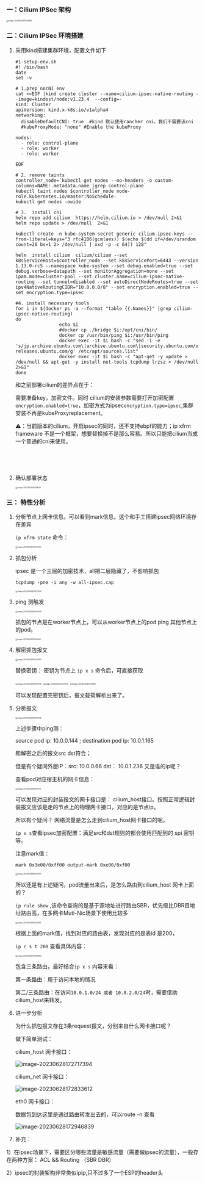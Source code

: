 ### 一：Cilium IPSec 架构

<img src="./assets/image-20230628171036406.png" alt="image-20230628171036406" style="zoom:33%;" /> 

### 二：Cilium IPSec 环境搭建

1. 采用kind搭建集群环境，配置文件如下

   ```shell
   #1-setup-env.sh
   #! /bin/bash
   date
   set -v
   
   # 1.prep nocNI env
   cat <<EOF |kind create cluster --name=cilium-ipsec-native-routing --image=kindest/node:v1.23.4  --config=-
   kind: Cluster
   apiVersion: kind.x-k8s.io/v1alpha4
   networking:
     disableDefaultCNI: true  #kind 默认使用rancher cni，我们不需要该cni
     #kubeProxyMode: "none" #Enable the kubeProxy
     
   nodes:
     - role: control-plane
     - role: worker
     - role: worker
     
   EOF
   
   # 2. remove taints
   controller_node=`kubectl get nodes --no-headers -o custom-columns=NAME:.metadata.name |grep control-plane`
   kubectl taint nodes $controller_node node-role.kubernetes.io/master:NoSchedule-
   kubectl get nodes -owide
   
   # 3.  install cni
   helm repo add cilium  https://helm.cilium.io > /dev/null 2>&1
   helm repo update > /dev/null  2>&1
   
   kubectl create -n kube-system secret generic cilium-ipsec-keys --from-literal=keys="3 rfc4106(gcm(aes)) $(echo $(dd if=/dev/urandom count=20 bs=1 2> /dev/null | xxd -p -c 64)) 128"
   
   helm  install cilium  cilium/cilium --set k8sServiceHost=$controller_node --set k8sServicePort=6443 --version 1.13.0-rc5 --namespace kube-system --set debug.enabled=true --set debug.verbose=datapath --set monitorAggregation=none --set ipam.mode=cluster-pool --set cluster.name=cilium-ipsec-native-routing --set tunnel=disabled --set autoDirectNodeRoutes=true --set ipv4NativeRoutingCIDR="10.0.0.0/8" --set encryption.enabled=true --set encryption.type=ipsec
   
   #4. install necessary tools
   for i in $(docker ps -a --format "table {{.Names}}" |grep cilium-ipsec-native-routing)
   do
                   echo $i
                   #docker cp ./bridge $i:/opt/cni/bin/
                   docker cp /usr/bin/ping $i:/usr/bin/ping
                   docker exec -it $i bash -c "sed -i -e  's/jp.archive.ubuntu.com\|archive.ubuntu.com\|security.ubuntu.com/old-releases.ubuntu.com/g' /etc/apt/sources.list"
                   docker exec -it $i bash -c "apt-get -y update > /dev/null && apt-get -y install net-tools tcpdump lrzsz > /dev/null 2>&1"
   done
   ```
   
   和之前部署cilium的差异点在于：
   
   需要准备key，加密文件。同时 cilium的安装参数需要打开加密配置`encryption.enabled=true`，加密方式为ipsec`encryption.type=ipsec`,集群安装不再是kubeProxyreplacement。
   
   
   
   ⚠️：当前版本的cilium，开启ipsec的同时，还不支持ebpf的能力；ip xfrm frameware 不是一个框架，想要替换掉不是那么容易。所以只能把cilium当成一个普通的cni来使用。

​	

​	

2. 确认部署状态

   <img src="./assets/image-20230628142619597.png" alt="image-20230628142619597" style="zoom:33%;" /> 



### 三： 特性分析

1. 分析节点上网卡信息。可以看到mark信息。这个和手工搭建ipsec网络环境存在差异

   `ip xfrm state` 命令：

   <img src="./assets/image-20230628145647357.png" alt="image-20230628145647357" style="zoom:33%;" /> 

2. 抓包分析

   ipsec 是一个三层的加密技术，all把二层隐藏了，不影响抓包

   `tcpdump -pne -i any -w all-ipsec.cap`

   <img src="./assets/image-20230628150537634.png" alt="image-20230628150537634" style="zoom:33%;" />  

3. ping 测触发

   <img src="./assets/image-20230628152344325.png" alt="image-20230628152344325" style="zoom:33%;" /> 

   抓包的节点是在worker节点上，可以从worker节点上的pod ping 其他节点上的pod。 

   <img src="./assets/image-20230628152822641.png" alt="image-20230628152822641" style="zoom:33%;" /> 

4. 解密抓包报文

   <img src="./assets/image-20230628153634763.png" alt="image-20230628153634763" style="zoom:33%;" /> 

   替换密钥： 密钥为节点上 `ip x s` 命令后，可直接获取

   <img src="./assets/image-20230628154403758.png" alt="image-20230628154403758" style="zoom:33%;" /> 

   

   <img src="./assets/image-20230628160429413.png" alt="image-20230628160429413" style="zoom:33%;" />  

   <img src="./assets/image-20230628160843995.png" alt="image-20230628160843995" style="zoom:33%;" /> 

   可以发现配置完密钥后，报文载荷解析出来了。

   

5. 分析报文

   <img src="./assets/image-20230628163554970.png" alt="image-20230628163554970" style="zoom:33%;" /> 

   上述步骤中ping测： 

   source pod ip: 10.0.0.144 ; destination pod ip: 10.0.1.165

   和解密之后的报文src dst符合；

   但是有个疑问外层IP：src: 10.0.0.66  dst： 10.0.1.236    又是谁的ip呢？

   查看pod对应宿主机的网卡信息：

   <img src="./assets/image-20230628163441075.png" alt="image-20230628163441075" style="zoom:33%;" /> 

   可以发现对应的封装报文的网卡接口是： cilium_host接口。按照正常逻辑封装报文应该是走的节点上的物理网卡接口，对应的是节点ip。

   所以有个疑问？ 网络流量是怎么走到cilium_host网卡接口的呢。

   `ip x s`查看ipsec加密配置：满足src和dst规则的都会使用匹配到的 spi 密钥等。

   注意mark值： 

   `mark 0x3e00/0xff00 output-mark 0xe00/0xf00`

   <img src="./assets/image-20230628164342501.png" alt="image-20230628164342501" style="zoom:33%;" /> 

   所以还是有上述疑问，pod流量出来后，是怎么路由到cilium_host 网卡上面的？

   `ip rule show` ,该命令查询的是基于源地址进行路由SBR，优先级比DBR目地址路由高，在多网卡Muti-Nic场景下使用比较多

   <img src="./assets/image-20230628165050195.png" alt="image-20230628165050195" style="zoom:33%;" /> 

   根据上面的mark值，找到对应的路由表，发现对应的是表id 是200，

   `ip r s t 200` 查看具体内容：

   <img src="./assets/image-20230628170038693.png" alt="image-20230628170038693" style="zoom:33%;" /> 

   包含三条路由，最好结合`ip x s` 内容来看：

   第一条路由：用于访问本地的情况

   第二/三条路由：在访问`10.0.1.0/24 或者 10.0.2.0/24`时，需要借助cilium_host来转发。

   

6. 进一步分析

   为什么抓包报文存在3条request报文，分别来自什么网卡接口呢？

   做下简单测试：

   cilium_host 网卡接口：

   ![image-20230628172717394](./assets/image-20230628172717394.png)

   cilium_net 网卡接口：

   ![image-20230628172833612](./assets/image-20230628172833612.png)

   eth0 网卡接口：

   数据包到达这里是通过路由转发出去的，可以route -n 查看

   ![image-20230628172946839](./assets/image-20230628172946839.png) 



7. 补充：

1）在ipsec场景下，需要区分哪些流量是敏感流量（需要做ipsec的流量），一般存在两种方案： ACL && Routing （SBR DBR）

2）ipsec的封装架构非常类似ipip,只不过多了一个ESP的header头
